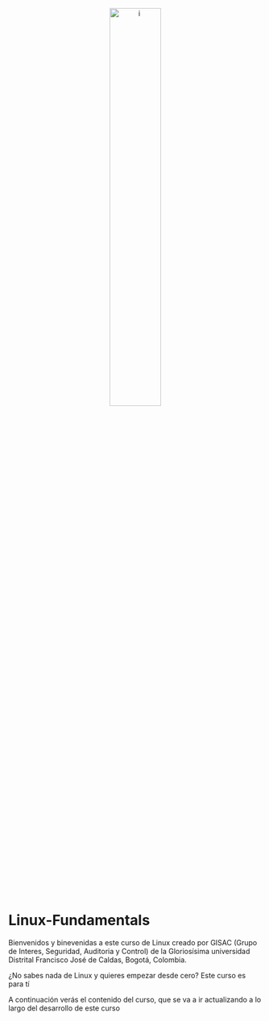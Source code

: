 <p align="center">
<picture>
	<img align="center" alt="i" src="https://github.com/ACMUD/Linux-Fundamentals/assets/90933717/273e9edd-52e1-4325-ae12-4f2bdf0a9b47" width="45%">
</picture>
</p>

# Linux-Fundamentals

Bienvenidos y binevenidas a este curso de Linux creado por GISAC (Grupo de Interes, Seguridad, Auditoria y Control) de la Gloriosísima universidad Distrital Francisco José de Caldas, Bogotá, Colombia.

¿No sabes nada de Linux y quieres empezar desde cero? Este curso es para tí

A continuación verás el contenido del curso, que se va a ir actualizando a lo largo del desarrollo de este curso

